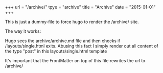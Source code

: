 +++
url = "/archive/"
tpye = "archive"
title = "Archive"
date = "2015-01-01"
+++

This is just a dummy-file to force hugo to render the /archive/ site.

The way it works:

Hugo sees the archive/archive.md file and then checks if /layouts/single.html exits.
Abusing this fact I simply render out all content of the type "post" in this layouts/single.html template


It's important that the FrontMatter on top of this file rewrites the url to /archive/
